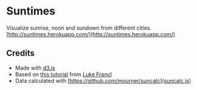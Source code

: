 # Suntimes

Visualize sunrise, noon and sundown from different cities.
[http://suntimes.herokuapp.com/](http://suntimes.herokuapp.com/)

## Credits

- Made with [d3.js](http://d3js.org/)
- Based on [this tutorial](http://www.recursion.org/d3-for-mere-mortals/) from [Luke Francl](http://www.recursion.org/)
- Data calculated with [https://github.com/mourner/suncalc](suncalc.js)
